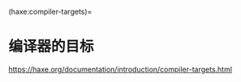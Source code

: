(haxe:compiler-targets)=
# 编译器的目标

https://haxe.org/documentation/introduction/compiler-targets.html